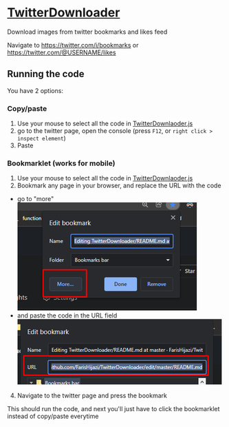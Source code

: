 # [TwitterDownloader](https://github.com/FarisHijazi/TwitterDownloader)
Download images from twitter bookmarks and likes feed

Navigate to https://twitter.com/i/bookmarks or https://twitter.com/@USERNAME/likes

## Running the code

You have 2 options:

### Copy/paste

1. Use your mouse to select all the code in [TwitterDownlaoder.js](TwitterDownlaoder.js)
2. go to the twitter page, open the console (press `F12`, or `right click > inspect element`)
3. Paste

### Bookmarklet (works for mobile)

1. Use your mouse to select all the code in [TwitterDownlaoder.js](TwitterDownlaoder.js)
2. Bookmark any page in your browser, and replace the URL with the code
  - go to "more"  
  ![](bookmark1.png)
  - and paste the code in the URL field  
  ![](bookmark2.png)
4. Navigate to the twitter page and press the bookmark

This should run the code, and next you'll just have to click the bookmarklet instead of copy/paste everytime
